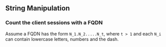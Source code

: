 ## String Manipulation

### Count the client sessions with a FQDN

Assume a FQDN has the form `N_1.N_2.....N_t`, where `t > 1` and each `N_i` can contain lowercase letters, numbers and the dash.
 
[embedmd]:# (sql/count-fqdn-client-hostnames.sql)


<!-- vim: set fenc=utf-8 spell spl=en ts=4 sw=4 et filetype=markdown : -->
